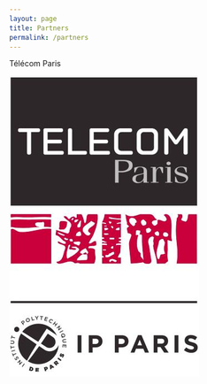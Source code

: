 ```yaml
---
layout: page
title: Partners
permalink: /partners
---
```


Télécom Paris

![telecom paris](https://github.com/ASTRAL-SAR/ASTRAL/blob/gh-pages/assets/img/telecom.jpeg "Télécom Image")

